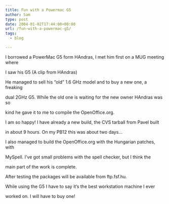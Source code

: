 ```yaml
---
title: Fun with a Powermac G5
author: Sam
type: post
date: 2004-01-02T17:44:00+00:00
url: /fun-with-a-powermac-g5/
tags:
  - blog

---
```

I borrowed a PowerMac G5 form HAndras, I met him first on a MUG meeting where
  
I saw his G5 (A clip from HAndras)

He managed to sell his &#8220;old&#8221; 1.6 GHz model and to buy a new one, a freaking
  
dual 2GHz G5. While the old one is waiting for the new owner HAndras was so
  
kind he gave it to me to compile the OpenOffice.org.

I am so happy! I have already a new build, the CVS tarball from Pavel built
  
in about 9 hours. On my PB12 this was about two days&#8230;

I also managed to build the OpenOffice.org with the Hungarian patches, with
  
MySpell. I&#8217;ve got small problems with the spell checker, but I think the
  
main part of the work is complete.

After testing the packages will be available from ftp.fsf.hu.

While using the G5 I have to say it&#8217;s the best workstation machine I ever
  
worked on. I will have to buy one!

